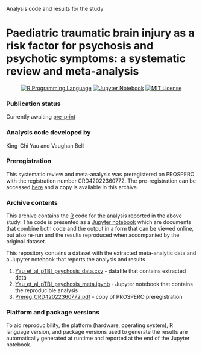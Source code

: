 Analysis code and results for the study

# Paediatric traumatic brain injury as a risk factor for psychosis and psychotic symptoms: a systematic review and meta-analysis

<p align="center">
	<a href="https://en.wikipedia.org/wiki/R_(programming_language)"><img
		alt="R Programming Language"
		src="https://img.shields.io/badge/Language-R-%232268BB.svg"></a>
	<a href="https://en.wikipedia.org/wiki/Project_Jupyter#Jupyter_Notebook"><img
		alt="Jupyter Notebook"
		src="https://img.shields.io/badge/Jupyter-Notebook-68B7EB"></a>
	<a href="https://opensource.org/licenses/MIT"><img
		alt="MIT License"
		src="https://img.shields.io/badge/license-MIT-blue.svg"></a>
</p>

### Publication status
Currently awaiting [pre-print](https://www.medrxiv.org/)

### Analysis code developed by
King-Chi Yau and Vaughan Bell

### Preregistration
This systematic review and meta-analysis was preregistered on PROSPERO with the registration number CRD42022360772. The pre-registration can be accessed [here](https://www.crd.york.ac.uk/prospero/display_record.php?RecordID=360772) and a copy is available in this archive.

### Archive contents
This archive contains the [R](https://en.wikipedia.org/wiki/R_(programming_language)) code for the analysis reported in the above study. The code is presented as a [Jupyter notebook](https://jupyter-notebook-beginner-guide.readthedocs.io/en/latest/what_is_jupyter.html) which are documents that combine both code and the output in a form that can be viewed online, but also re-run and the results reproduced when accompanied by the original dataset.

This repository contains a dataset with the extracted meta-analytic data and a Jupyter notebook that reports the analysis and results

1.  [Yau_et_al_pTBI_psychosis_data.csv](https://github.com/vaughanbell/pTBI_psychosis_meta-analysis/blob/main/Yau_et_al_pTBI_psychosis_data.csv) - datafile that contains extracted data
2.  [Yau_et_al_pTBI_psychosis_meta.ipynb](https://github.com/vaughanbell/pTBI_psychosis_meta-analysis/blob/main/Yau_et_al_pTBI_psychosis_meta.ipynb) - Jupyter notebook that contains the reproducible analysis
3. [Prereg_CRD42022360772.pdf](https://github.com/vaughanbell/pTBI_psychosis_meta-analysis/blob/main/Prereg_CRD42022360772.pdf) - copy of PROSPERO preregistration

### Platform and package versions

To aid reproducibility, the platform (hardware, operating system), R language version, and package versions used to generate the results are automatically generated at runtime and reported at the end of the Jupyter notebook.
